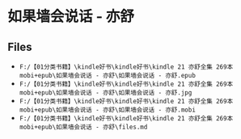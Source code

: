 # 如果墙会说话 - 亦舒

## Files

- `F:/【01分类书籍】\kindle好书\kindle好书\kindle 21 亦舒全集 269本 mobi+epub\如果墙会说话 - 亦舒\如果墙会说话 - 亦舒.epub`
- `F:/【01分类书籍】\kindle好书\kindle好书\kindle 21 亦舒全集 269本 mobi+epub\如果墙会说话 - 亦舒\如果墙会说话 - 亦舒.jpg`
- `F:/【01分类书籍】\kindle好书\kindle好书\kindle 21 亦舒全集 269本 mobi+epub\如果墙会说话 - 亦舒\如果墙会说话 - 亦舒.mobi`
- `F:/【01分类书籍】\kindle好书\kindle好书\kindle 21 亦舒全集 269本 mobi+epub\如果墙会说话 - 亦舒\files.md`
